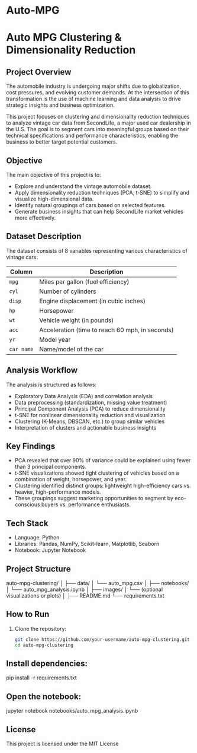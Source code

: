 # Auto-MPG

# Auto MPG Clustering & Dimensionality Reduction

## Project Overview
The automobile industry is undergoing major shifts due to globalization, cost pressures, and evolving customer demands. At the intersection of this transformation is the use of machine learning and data analysis to drive strategic insights and business optimization.

This project focuses on clustering and dimensionality reduction techniques to analyze vintage car data from SecondLife, a major used car dealership in the U.S. The goal is to segment cars into meaningful groups based on their technical specifications and performance characteristics, enabling the business to better target potential customers.

## Objective
The main objective of this project is to:
- Explore and understand the vintage automobile dataset.
- Apply dimensionality reduction techniques (PCA, t-SNE) to simplify and visualize high-dimensional data.
- Identify natural groupings of cars based on selected features.
- Generate business insights that can help SecondLife market vehicles more effectively.

## Dataset Description
The dataset consists of 8 variables representing various characteristics of vintage cars:

| Column | Description |
|--------|-------------|
| `mpg`  | Miles per gallon (fuel efficiency) |
| `cyl`  | Number of cylinders |
| `disp` | Engine displacement (in cubic inches) |
| `hp`   | Horsepower |
| `wt`   | Vehicle weight (in pounds) |
| `acc`  | Acceleration (time to reach 60 mph, in seconds) |
| `yr`   | Model year |
| `car name` | Name/model of the car |

## Analysis Workflow
The analysis is structured as follows:
- Exploratory Data Analysis (EDA) and correlation analysis
- Data preprocessing (standardization, missing value treatment)
- Principal Component Analysis (PCA) to reduce dimensionality
- t-SNE for nonlinear dimensionality reduction and visualization
- Clustering (K-Means, DBSCAN, etc.) to group similar vehicles
- Interpretation of clusters and actionable business insights

## Key Findings
- PCA revealed that over 90% of variance could be explained using fewer than 3 principal components.
- t-SNE visualizations showed tight clustering of vehicles based on a combination of weight, horsepower, and year.
- Clustering identified distinct groups: lightweight high-efficiency cars vs. heavier, high-performance models.
- These groupings suggest marketing opportunities to segment by eco-conscious buyers vs. performance enthusiasts.

## Tech Stack
- Language: Python
- Libraries: Pandas, NumPy, Scikit-learn, Matplotlib, Seaborn
- Notebook: Jupyter Notebook

## Project Structure
auto-mpg-clustering/
│
├── data/
│ └── auto_mpg.csv
│
├── notebooks/
│ └── auto_mpg_analysis.ipynb
│
├── images/
│ └── (optional visualizations or plots)
│
├── README.md
└── requirements.txt



## How to Run
1. Clone the repository:
   ```bash
   git clone https://github.com/your-username/auto-mpg-clustering.git
   cd auto-mpg-clustering

## Install dependencies:
pip install -r requirements.txt

## Open the notebook:
jupyter notebook notebooks/auto_mpg_analysis.ipynb

## License
This project is licensed under the MIT License
